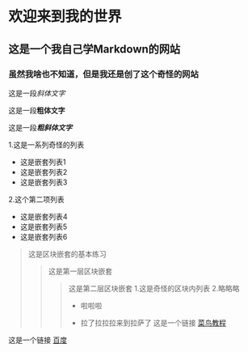 # 欢迎来到我的世界
## 这是一个我自己学Markdown的网站
### 虽然我啥也不知道，但是我还是创了这个奇怪的网站
这是一段*斜体文字*

这是一段**粗体文字**

这是一段***粗斜体文字***

1.这是一系列奇怪的列表
  + 这是嵌套列表1
  + 这是嵌套列表2
  + 这是嵌套列表3
   
2.这个第二项列表
  - 这是嵌套列表4
  - 这是嵌套列表5
  - 这是嵌套列表6

> 这是区块嵌套的基本练习
> > 这是第一层区块嵌套
> > > 这是第二层区块嵌套
> > > 1.这是奇怪的区块内列表
> > > 2.略略略
> > >   * 啦啦啦
> > >   + 拉了拉拉拉来到拉萨了
这是一个链接 [菜鸟教程](https://www.runoob.com)

这是一个链接 [百度](https://www.baidu.com)
